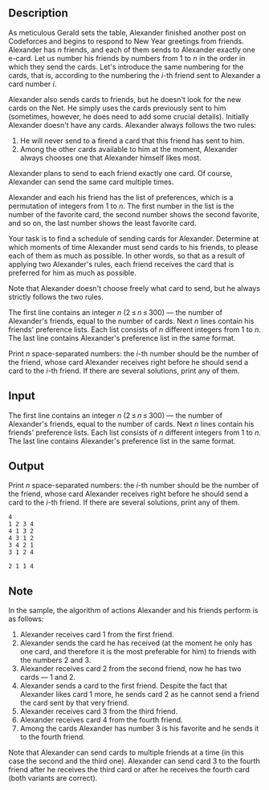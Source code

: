 ## Description

<div><p>As meticulous Gerald sets the table, Alexander finished another post on Codeforces and begins to respond to New Year greetings from friends. Alexander has <span class="tex-span"><i>n</i></span> friends, and each of them sends to Alexander exactly one e-card. Let us number his friends by numbers from <span class="tex-span">1</span> to <span class="tex-span"><i>n</i></span> in the order in which they send the cards. Let's introduce the same numbering for the cards, that is, according to the numbering the <span class="tex-span"><i>i</i></span>-th friend sent to Alexander a card number <span class="tex-span"><i>i</i></span>.</p><p>Alexander also sends cards to friends, but he doesn't look for the new cards on the Net. He simply uses the cards previously sent to him (sometimes, however, he does need to add some crucial details). Initially Alexander doesn't have any cards. Alexander always follows the two rules:</p><ol> <li> He will never send to a firend a card that this friend has sent to him. </li><li> Among the other cards available to him at the moment, Alexander always chooses one that Alexander himself likes most. </li></ol><p>Alexander plans to send to each friend exactly one card. Of course, Alexander can send the same card multiple times.</p><p>Alexander and each his friend has the list of preferences, which is a permutation of integers from <span class="tex-span">1</span> to <span class="tex-span"><i>n</i></span>. The first number in the list is the number of the favorite card, the second number shows the second favorite, and so on, the last number shows the least favorite card.</p><p>Your task is to find a schedule of sending cards for Alexander. Determine at which moments of time Alexander must send cards to his friends, to please each of them as much as possible. In other words, so that as a result of applying two Alexander's rules, each friend receives the card that is preferred for him as much as possible.</p><p>Note that Alexander doesn't choose freely what card to send, but he always strictly follows the two rules.</p></div><div class="input-specification"><p>The first line contains an integer <span class="tex-span"><i>n</i></span> (<span class="tex-span">2 ≤ <i>n</i> ≤ 300</span>) — the number of Alexander's friends, equal to the number of cards. Next <span class="tex-span"><i>n</i></span> lines contain his friends' preference lists. Each list consists of <span class="tex-span"><i>n</i></span> different integers from <span class="tex-span">1</span> to <span class="tex-span"><i>n</i></span>. The last line contains Alexander's preference list in the same format.</p></div><div class="output-specification"><p>Print <span class="tex-span"><i>n</i></span> space-separated numbers: the <span class="tex-span"><i>i</i></span>-th number should be the number of the friend, whose card Alexander receives right before he should send a card to the <span class="tex-span"><i>i</i></span>-th friend. If there are several solutions, print any of them.</p></div>

## Input

<p>The first line contains an integer <span class="tex-span"><i>n</i></span> (<span class="tex-span">2 ≤ <i>n</i> ≤ 300</span>) — the number of Alexander's friends, equal to the number of cards. Next <span class="tex-span"><i>n</i></span> lines contain his friends' preference lists. Each list consists of <span class="tex-span"><i>n</i></span> different integers from <span class="tex-span">1</span> to <span class="tex-span"><i>n</i></span>. The last line contains Alexander's preference list in the same format.</p>

## Output

<p>Print <span class="tex-span"><i>n</i></span> space-separated numbers: the <span class="tex-span"><i>i</i></span>-th number should be the number of the friend, whose card Alexander receives right before he should send a card to the <span class="tex-span"><i>i</i></span>-th friend. If there are several solutions, print any of them.</p>





```input1
4
1 2 3 4
4 1 3 2
4 3 1 2
3 4 2 1
3 1 2 4

```




```output1
2 1 1 4

```



## Note

<p>In the sample, the algorithm of actions Alexander and his friends perform is as follows: </p><ol> <li> Alexander receives card <span class="tex-span">1</span> from the first friend. </li><li> Alexander sends the card he has received (at the moment he only has one card, and therefore it is the most preferable for him) to friends with the numbers <span class="tex-span">2</span> and <span class="tex-span">3</span>. </li><li> Alexander receives card <span class="tex-span">2</span> from the second friend, now he has two cards — <span class="tex-span">1</span> and <span class="tex-span">2</span>. </li><li> Alexander sends a card to the first friend. Despite the fact that Alexander likes card <span class="tex-span">1</span> more, he sends card <span class="tex-span">2</span> as he cannot send a friend the card sent by that very friend. </li><li> Alexander receives card <span class="tex-span">3</span> from the third friend. </li><li> Alexander receives card <span class="tex-span">4</span> from the fourth friend. </li><li> Among the cards Alexander has number <span class="tex-span">3</span> is his favorite and he sends it to the fourth friend. </li></ol><p>Note that Alexander can send cards to multiple friends at a time (in this case the second and the third one). Alexander can send card <span class="tex-span">3</span> to the fourth friend after he receives the third card or after he receives the fourth card (both variants are correct).</p>

